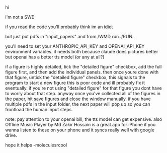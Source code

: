 hi

i'm not a SWE

if you read the code you'll probably think im an idiot

but just put pdfs in "input_papers" and from /WMD run ./RUN.

you'll need to set your ANTHROPIC_API_KEY and OPENAI_API_KEY environment variables. it needs both because claude does pictures better but openai has a better tts model (or any at all?)

if a figure is highly detailed, tick the "detailed figure" checkbox, add the full figure first, and then add the individual panels. then once youre done with that figure, untick the "detailed figure" checkbox, this signals to the program to start a new figure
this is poor code and ill probably fix it eventually. if you're not using "detailed figure" for that figure you dont have to worry about that step. anyway once you've collected all of the figures in the paper, hit save figures and close the window manually. if you have multiple pdfs in the input folder, the next paper will pop up so you can frontload the human input steps.

note: pay attention to your openai bill, the tts model can get expensive. also Offline Music Player by Md Zakir Hossain is a great app for iPhone if you wanna listen to these on your phone and it syncs really well with google drive.

hope it helps
-moleculesrcool
